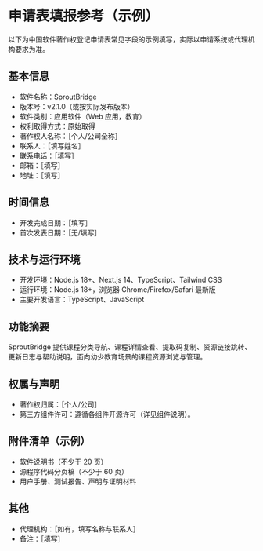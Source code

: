 # 申请表填报参考（示例）

以下为中国软件著作权登记申请表常见字段的示例填写，实际以申请系统或代理机构要求为准。

## 基本信息
- 软件名称：SproutBridge
- 版本号：v2.1.0（或按实际发布版本）
- 软件类别：应用软件（Web 应用，教育）
- 权利取得方式：原始取得
- 著作权人名称：［个人/公司全称］
- 联系人：［填写姓名］
- 联系电话：［填写］
- 邮箱：［填写］
- 地址：［填写］

## 时间信息
- 开发完成日期：［填写］
- 首次发表日期：［无/填写］

## 技术与运行环境
- 开发环境：Node.js 18+、Next.js 14、TypeScript、Tailwind CSS
- 运行环境：Node.js 18+，浏览器 Chrome/Firefox/Safari 最新版
- 主要开发语言：TypeScript、JavaScript

## 功能摘要
SproutBridge 提供课程分类导航、课程详情查看、提取码复制、资源链接跳转、更新日志与帮助说明，面向幼少教育场景的课程资源浏览与管理。

## 权属与声明
- 著作权归属：［个人/公司］
- 第三方组件许可：遵循各组件开源许可（详见组件说明）。

## 附件清单（示例）
- 软件说明书（不少于 20 页）
- 源程序代码分页稿（不少于 60 页）
- 用户手册、测试报告、声明与证明材料

## 其他
- 代理机构：［如有，填写名称与联系人］
- 备注：［填写］